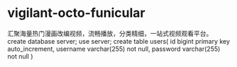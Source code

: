 # vigilant-octo-funicular
汇聚海量热门漫画改编视频，流畅播放，分类精细，一站式视频观看平台。
create database server;
use server;
create table users(
    id bigint primary key auto_increment,
    username varchar(255) not null,
    password varchar(255) not null
)
